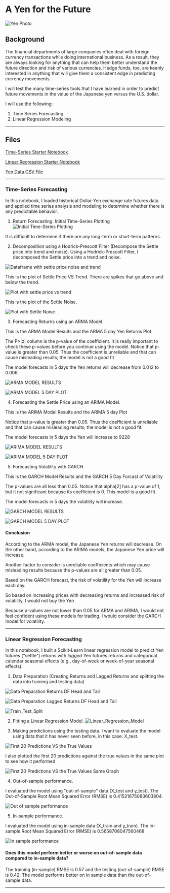 # A Yen for the Future

![Yen Photo](Images/use_this1.png)

## Background

The financial departments of large companies often deal with foreign currency transactions while doing international business. As a result, they are always looking for anything that can help them better understand the future direction and risk of various currencies. Hedge funds, too, are keenly interested in anything that will give them a consistent edge in predicting currency movements.

I will test the many time-series tools that I have learned in order to predict future movements in the value of the Japanese yen versus the U.S. dollar.

I will use the following:

1. Time Series Forecasting
2. Linear Regression Modeling

- - -

## Files

[Time-Series Starter Notebook](Notebooks_and_Data/time_series_analysis.ipynb)

[Linear Regression Starter Notebook](Notebooks_and_Data/regression_analysis.ipynb)

[Yen Data CSV File](Notebooks_and_Data/yen.csv)

- - -

### Time-Series Forecasting

In this notebook, I loaded historical Dollar-Yen exchange rate futures data and applied time series analysis and modeling to determine whether there is any predictable behavior.

1. Return Forecasting: Initial Time-Series Plotting
![Initial Time-Series Plotting](Images/Initial_Time-Series_Plotting.png) 

It is difficult to determine if there are any long-term or short-term patterns.

2. Decomposition using a Hodrick-Prescott Filter (Decompose the Settle price into trend and noise).
Using a Hodrick-Prescott Filter, I decomposed the Settle price into a trend and noise.

![Dataframe with settle price noise and trend](Images/DataFrame_with_settle_price_noise_trend.png) 

This is the plot of Settle Price VS Trend. There are spikes that go above and below the trend.

![Plot with settle price vs trend](Images/Settle_Price_VS_Trend.png) 

This is the plot of the Settle Noise.  

![Plot with Settle Noise](Images/Settle_Noise.png)

3. Forecasting Returns using an ARMA Model.

This is the ARMA Model Results and the ARMA 5 day Yen Returns Plot

The P>|z| column is the p-value of the coefficient. It is really important to check these p-values before you continue using the model. Notice that p-value is greater than 0.05. Thus the coefficient is unreliable and that can cause misleading results; the model is not a good fit

The model forecasts in 5 days the Yen returns will decrease from 0.012 to 0.006.

![ARMA MODEL RESULTS](Images/ARMA_Model_results.png)

![ARMA MODEL 5 DAY PLOT](Images/ARMA_5_day_plot.png)
 

4. Forecasting the Settle Price using an ARIMA Model.

This is the ARIMA Model Results and the ARIMA 5 day Plot

Notice that p-value is greater than 0.05. Thus the coefficient is unreliable and that can cause misleading results; the model is not a good fit.

The model forecasts in 5 days the Yen will increase to 9228

![ARIMA MODEL RESULTS](Images/ARIMA_MODEL_RESULTS.png)

![ARIMA MODEL 5 DAY PLOT](Images/ARIMA_5_DAY_PLOT.png)


5. Forecasting Volatility with GARCH.

This is the GARCH Model Results and the GARCH 5 Day Forcast of Volatility

The p-values are all less than 0.05. Notice that alpha[2] has a p-value of 1, but it not significant because its coefficient is 0. This model is a good fit.

The model forecasts in 5 days the volatility will increase.

![GARCH MODEL RESULTS](Images/GARCH_MODEL_RESULTS.png)

![GARCH MODEL 5 DAY PLOT](Images/5_Day_Forecast_of_Volatility.png)


#### Conclusion

According to the ARMA model, the Japanese Yen returns will decrease. On the other hand, according to the ARIMA models, the Japanese Yen price will increase.

Another factor to consider is unreliable coefficients which may cause misleading results because the p-values are all greater than 0.05. 

Based on the GARCH forecast, the risk of volatility for the Yen will increase each day.

So based on increasing prices with decreasing returns and increased risk of volatility, I would not buy the Yen

Because p-values are not lower than 0.05 for ARMA and ARIMA, I would not feel confident using these models for trading. I would consider the GARCH model for volatility.

- - -

### Linear Regression Forecasting

In this notebook, I built a Scikit-Learn linear regression model to predict Yen futures ("settle") returns with *lagged* Yen futures returns and categorical calendar seasonal effects (e.g., day-of-week or week-of-year seasonal effects).

1. Data Preparation (Creating Returns and Lagged Returns and splitting the data into training and testing data)

![Data Preparation Returns DF Head and Tail](Images/DP_returns_head_tail.png)

![Data Preparation Lagged Returns DF Head and Tail](Images/DP_lagged_returns_head_tail.png)

![Train_Test_Split](Images/Train_Test_Split.png)


2. Fitting a Linear Regression Model.
![Linear_Regression_Model](Images/Linear_Regression_Model.png)

3. Making predictions using the testing data.
I want to evaluate the model using data that it has never seen before, in this case: X_test.

![First 20 Predictions VS the True Values](Images/First_20_Predictions_VS_the_True_Values.png)

I also plotted the first 20 predictions against the true values in the same plot to see how it performed

![First 20 Predictions VS the True Values Same Graph](Images/First_20_Predictions_VS_the_True_Values_same_graph.png)

4. Out-of-sample performance.

I evaluated the model using "out-of-sample" data (X_test and y_test). The Out-of-Sample Root Mean Squared Error (RMSE) is 0.41521675083603804.

![Out of sample performance](Images/Out_of_sample_performance.png)


5. In-sample performance.

I evaluated the model using in-sample data (X_train and y_train). The In-sample Root Mean Squared Error (RMSE) is 0.5658708047560468

![In sample performance](Images/In_sample_performance.png)


#### Does this model perform better or worse on out-of-sample data compared to in-sample data?

The training (in-sample) RMSE is 0.57 and the testing (out-of-sample) RMSE is 0.42. The model performs better on in sample data than the out-of-sample data.

- - -

